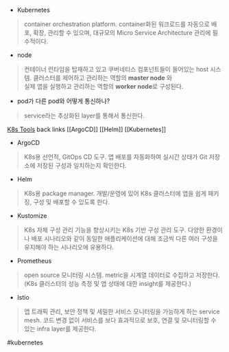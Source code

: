 - Kubernetes
> container orchestration platform.
> container화된 워크로드를 자동으로 배포, 확장, 관리할 수 있으며, 대규모의 Micro Service Architecture 관리에 필수적이다.

- node
> 컨테이너 런타임을 탑재하고 있고 쿠버네티스 컴포넌트들이 들어있는 host 시스템.
> 클러스터를 제어하고 관리하는 역할의 **master node** 와 <br/> 
> 실제 앱을 실행하고 관리하는 역할의 **worker node**로 구성된다.

- pod가 다른 pod와 어떻게 통신하나?
> service라는 추상화된 layer를 통해서 통신한다.


[K8s Tools](https://overcast.blog/13-kubernetes-tools-your-should-know-in-2024-4e857124c176)
back links  [[ArgoCD]] [[Helm]] [[Kubernetes]]

- ArgoCD
> K8s용 선언적, GitOps CD 도구.
> 앱 배포를 자동화하여 실시간 상태가 Git 저장소에 저장된 구성과 일치하는지 확인한다.

- Helm
> K8s용 package manager.
> 개발/운영에 있어 K8s 클러스터에 앱을 쉽게 패키징, 구성 및 배포할 수 있도록 한다.

- Kustomize
> K8s 자체 구성 관리 기능을 향상시키는 K8s 기반 구성 관리 도구.
> 다양한 환경이나 배포 시나리오와 같이 동일한 애플리케이션에 대해 조금씩 다른 여러 구성을 유지해야 하는 시나리오에 유용하다.

- Prometheus
> open source 모니터링 시스템.
> metric을 시계열 데이터로 수집하고 저장한다. (K8s 클러스터의 성능 측정 및 앱 상태에 대한 insight를 제공한다.)

- Istio
> 앱 트래픽 관리, 보안 정책 및 세밀한 서비스 모니터링을 가능하게 하는 service mesh.
> 코드 변경 없이 서비스를 보다 효과적으로 보호, 연결 및 모니터링할 수 있는 infra layer를 제공한다.


#kubernetes 